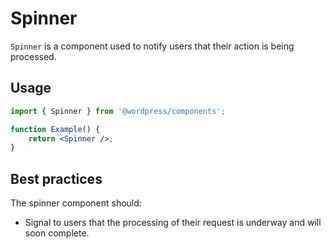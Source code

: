 # Spinner

`Spinner` is a component used to notify users that their action is being processed.

## Usage

```jsx
import { Spinner } from '@wordpress/components';

function Example() {
	return <Spinner />;
}
```

## Best practices

The spinner component should:

-   Signal to users that the processing of their request is underway and will soon complete.
